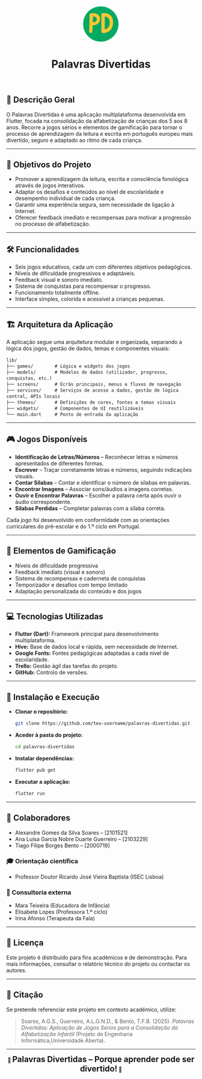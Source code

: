 

<p align="center">
  <img src="assets\images\PD_icon.png" alt="PD" width="96"/><br>
  <h1 align="center">Palavras Divertidas</h1>
</p>
<br>


## 📝 Descrição Geral

O Palavras Divertidas é uma aplicação multiplataforma desenvolvida em Flutter, focada na consolidação da alfabetização de crianças dos 5 aos 8 anos. Recorre a jogos sérios e elementos de gamificação para tornar o processo de aprendizagem da leitura e escrita em português europeu mais divertido, seguro e adaptado ao ritmo de cada criança.

---

## 🎯 Objetivos do Projeto

- Promover a aprendizagem da leitura, escrita e consciência fonológica através de jogos interativos.
- Adaptar os desafios e conteúdos ao nível de escolaridade e desempenho individual de cada criança.
- Garantir uma experiência segura, sem necessidade de ligação à Internet.
- Oferecer feedback imediato e recompensas para motivar a progressão no processo de alfabetização.

---

## 🛠️ Funcionalidades

- Seis jogos educativos, cada um com diferentes objetivos pedagógicos.
- Níveis de dificuldade progressivos e adaptáveis.
- Feedback visual e sonoro imediato.
- Sistema de conquistas para recompensar o progresso.
- Funcionamento totalmente offline.
- Interface simples, colorida e acessível a crianças pequenas.

---

## 🏗️ Arquitetura da Aplicação

A aplicação segue uma arquitetura modular e organizada, separando a lógica dos jogos, gestão de dados, temas e componentes visuais:

```
lib/
├── games/        # Lógica e widgets dos jogos
├── models/       # Modelos de dados (utilizador, progresso, conquistas, etc.)
├── screens/      # Ecrãs principais, menus e fluxos de navegação
├── services/     # Serviços de acesso a dados, gestão de lógica central, APIs locais
├── themes/       # Definições de cores, fontes e temas visuais
├── widgets/      # Componentes de UI reutilizáveis
└── main.dart     # Ponto de entrada da aplicação
```

---

## 🎮 Jogos Disponíveis

- **Identificação de Letras/Números** – Reconhecer letras e números apresentados de diferentes formas.
- **Escrever** – Traçar corretamente letras e números, seguindo indicações visuais.
- **Contar Sílabas** – Contar e identificar o número de sílabas em palavras.
- **Encontrar Imagens** – Associar sons/áudios a imagens corretas.
- **Ouvir e Encontrar Palavras** – Escolher a palavra certa após ouvir o áudio correspondente.
- **Sílabas Perdidas** – Completar palavras com a sílaba correta.

Cada jogo foi desenvolvido em conformidade com as orientações curriculares do pré-escolar e do 1.º ciclo em Portugal.

---

## 🏅 Elementos de Gamificação

- Níveis de dificuldade progressiva
- Feedback imediato (visual e sonoro)
- Sistema de recompensas e caderneta de conquistas
- Temporizador e desafios com tempo limitado
- Adaptação personalizada do conteúdo e dos jogos

---

## 💻 Tecnologias Utilizadas

- **Flutter (Dart):** Framework principal para desenvolvimento multiplataforma.
- **Hive:** Base de dados local e rápida, sem necessidade de Internet.
- **Google Fonts:** Fontes pedagógicas adaptadas a cada nível de escolaridade.
- **Trello:** Gestão ágil das tarefas do projeto.
- **GitHub:** Controlo de versões.

---

## 🚀 Instalação e Execução

* **Clonar o repositório:**
  ```bash
  git clone https://github.com/teu-username/palavras-divertidas.git
  ```
* **Aceder à pasta do projeto:**
  ```bash
  cd palavras-divertidas
  ```
* **Instalar dependências:**
  ```bash
  flutter pub get
  ```
* **Executar a aplicação:**
  ```bash
  flutter run
  ```

---

## 👥 Colaboradores

- Alexandre Gomes da Silva Soares – [2101521]
- Ana Luísa Garcia Nobre Duarte Guerreiro – [2103229]
- Tiago Filipe Borges Bento – [2000719]

### 🎓 Orientação científica

* Professor Doutor Ricardo José Vieira Baptista (ISEC Lisboa)

### 🧩 Consultoria externa

- Mara Teixeira (Educadora de Infância)
- Elisabete Lopes (Professora 1.º ciclo)
- Irina Afonso (Terapeuta da Fala)

---

## 📜 Licença

Este projeto é distribuído para fins académicos e de demonstração. Para mais informações, consultar o relatório técnico do projeto ou contactar os autores.

---

## 📝 Citação

Se pretende referenciar este projeto em contexto académico, utilize:

> Soares, A.G.S., Guerreiro, A.L.G.N.D., & Bento, T.F.B. (2025). *Palavras Divertidas: Aplicação de Jogos Sérios para a Consolidação da Alfabetização Infantil* (Projeto de Engenharia Informática,Universidade Aberta).

---


<p align="center">
  <strong>🎉 <span style="font-size:1.5em">Palavras Divertidas – Porque aprender pode ser divertido!</span> 🎉</strong>
</p>
